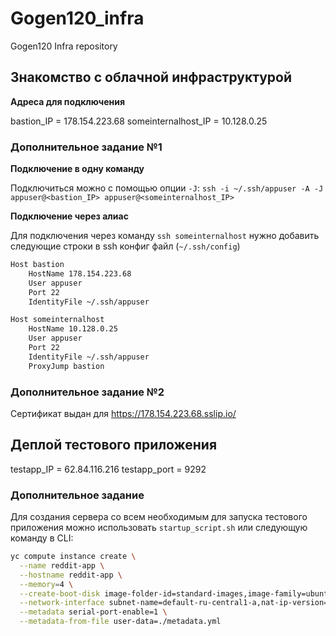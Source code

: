 # Gogen120_infra
Gogen120 Infra repository

## Знакомство с облачной инфраструктурой

**Адреса для подключения**

bastion_IP = 178.154.223.68
someinternalhost_IP = 10.128.0.25

### Дополнительное задание №1

**Подключение в одну команду**

Подключиться можно с помощью опции `-J`: `ssh -i ~/.ssh/appuser -A -J appuser@<bastion_IP> appuser@<someinternalhost_IP>`

**Подключение через алиас**

Для подключения через команду `ssh someinternalhost` нужно добавить следующие строки в ssh конфиг файл (`~/.ssh/config`)

```bash
Host bastion
    HostName 178.154.223.68
    User appuser
    Port 22
    IdentityFile ~/.ssh/appuser

Host someinternalhost
    HostName 10.128.0.25
    User appuser
    Port 22
    IdentityFile ~/.ssh/appuser
    ProxyJump bastion
```

### Дополнительное задание №2

Сертификат выдан для https://178.154.223.68.sslip.io/

## Деплой тестового приложения

testapp_IP = 62.84.116.216
testapp_port = 9292

### Дополнительное задание

Для создания сервера со всем необходимым для запуска тестового приложения можно использовать `startup_script.sh` или следующую команду в CLI:

```bash
yc compute instance create \
  --name reddit-app \
  --hostname reddit-app \
  --memory=4 \
  --create-boot-disk image-folder-id=standard-images,image-family=ubuntu-1604-lts,size=10GB \
  --network-interface subnet-name=default-ru-central1-a,nat-ip-version=ipv4 \
  --metadata serial-port-enable=1 \
  --metadata-from-file user-data=./metadata.yml
```
